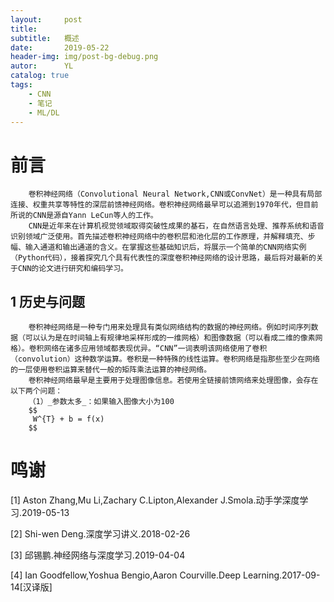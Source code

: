```yaml
---
layout:     post
title:      
subtitle:   概述
date:       2019-05-22
header-img: img/post-bg-debug.png
autor:      YL
catalog: true
tags:
    - CNN 
    - 笔记
    - ML/DL
---
```

# 前言
        卷积神经网络（Convolutional Neural Network,CNN或ConvNet）是一种具有局部连接、权重共享等特性的深层前馈神经网络。卷积神经网络最早可以追溯到1970年代，但目前所说的CNN是源自Yann LeCun等人的工作。
        CNN是近年来在计算机视觉领域取得突破性成果的基石，在自然语言处理、推荐系统和语音识别领域广泛使用。首先描述卷积神经网络中的卷积层和池化层的工作原理，并解释填充、步幅、输入通道和输出通道的含义。在掌握这些基础知识后，将展示一个简单的CNN网络实例（Python代码），接着探究几个具有代表性的深度卷积神经网络的设计思路，最后将对最新的关于CNN的论文进行研究和编码学习。

## 1 历史与问题
        卷积神经网络是一种专门用来处理具有类似网络结构的数据的神经网络。例如时间序列数据（可以认为是在时间轴上有规律地采样形成的一维网格）和图像数据（可以看成二维的像素网格）。卷积网络在诸多应用领域都表现优异。“CNN”一词表明该网络使用了卷积（convolution）这种数学运算。卷积是一种特殊的线性运算。卷积网络是指那些至少在网络的一层使用卷积运算来替代一般的矩阵乘法运算的神经网络。
        卷积神经网络最早是主要用于处理图像信息。若使用全链接前馈网络来处理图像，会存在以下两个问题：
        （1）_参数太多_：如果输入图像大小为100
        $$ 
         W^{T} + b = f(x)
        $$

# 鸣谢
[1] Aston Zhang,Mu Li,Zachary C.Lipton,Alexander J.Smola.动手学深度学习.2019-05-13

[2] Shi-wen Deng.深度学习讲义.2018-02-26

[3] 邱锡鹏.神经网络与深度学习.2019-04-04

[4] Ian Goodfellow,Yoshua Bengio,Aaron Courville.Deep Learning.2017-09-14[汉译版]


